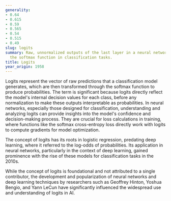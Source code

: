```yaml
---
generality:
- 0.64
- 0.615
- 0.59
- 0.565
- 0.54
- 0.515
- 0.49
slug: logits
summary: Raw, unnormalized outputs of the last layer in a neural network before applying
  the softmax function in classification tasks.
title: Logits
year_origin: 1958
---
```


Logits represent the vector of raw predictions that a classification model generates, which are then transformed through the softmax function to produce probabilities. The term is significant because logits directly reflect the model's internal decision values for each class, before any normalization to make these outputs interpretable as probabilities. In neural networks, especially those designed for classification, understanding and analyzing logits can provide insights into the model's confidence and decision-making process. They are crucial for loss calculations in training, where functions like the softmax cross-entropy loss directly work with logits to compute gradients for model optimization.

The concept of logits has its roots in logistic regression, predating deep learning, where it referred to the log-odds of probabilities. Its application in neural networks, particularly in the context of deep learning, gained prominence with the rise of these models for classification tasks in the 2010s.

While the concept of logits is foundational and not attributed to a single contributor, the development and popularization of neural networks and deep learning techniques by researchers such as Geoffrey Hinton, Yoshua Bengio, and Yann LeCun have significantly influenced the widespread use and understanding of logits in AI.